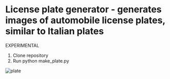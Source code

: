 # License plate generator - generates images of automobile license plates, similar to Italian plates

EXPERIMENTAL

1. Clone repository
2. Run python make_plate.py



![plate](./img/test.png)

